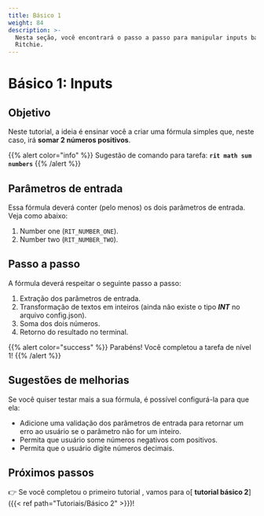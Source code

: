 ```yaml
---
title: Básico 1
weight: 84
description: >-
  Nesta seção, você encontrará o passo a passo para manipular inputs básicos no
  Ritchie.
---
```


# Básico 1: Inputs

## Objetivo

Neste tutorial, a ideia é ensinar você a criar uma fórmula simples que, neste caso, irá **somar 2 números positivos**.

{{% alert color="info" %}}
Sugestão de comando para tarefa: **`rit math sum numbers`**
{{% /alert %}}

## Parâmetros de entrada

Essa fórmula deverá conter \(pelo menos\) os dois parâmetros de entrada. Veja como abaixo:

1. Number one \(`RIT_NUMBER_ONE`\). 
2. Number two \(`RIT_NUMBER_TWO`\).

## Passo a passo

A fórmula deverá respeitar o seguinte passo a passo:

1. Extração dos parâmetros de entrada. 
2. Transformação de textos em inteiros \(ainda não existe o tipo _**INT**_ no arquivo config.json\). 
3. Soma dos dois números. 
4. Retorno do resultado no terminal.

{{% alert color="success" %}}
Parabéns! Você completou a tarefa de nível 1!
{{% /alert %}}

## Sugestões de melhorias

Se você quiser testar mais a sua fórmula, é possível configurá-la para que ela:

* Adicione uma validação dos parâmetros de entrada para retornar um erro ao usuário se o parâmetro não for um inteiro. 
* Permita que usuário some números negativos com positivos. 
* Permita que o usuário digite números decimais. 

## **Próximos passos**

👉 Se você completou o primeiro tutorial , vamos para o[ **tutorial básico 2**]({{< ref path="Tutoriais/Básico 2" >}})!

